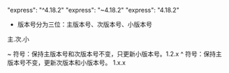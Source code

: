 "express": "^4.18.2"
"express": "~4.18.2"
"express": "4.18.2"

- 版本号分为三位：主版本号、次版本号、小版本号

主.次.小

~ 符号：保持主版本号和次版本号不变，只更新小版本号。1.2.x
^ 符号：保持主版本号不变，更新次版本和小版本号。 1.x.x